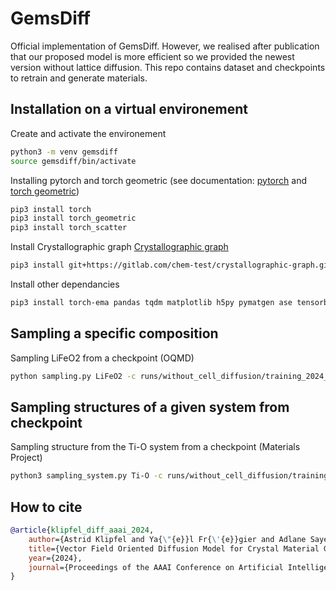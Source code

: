 # GemsDiff

Official implementation of GemsDiff. However, we realised after publication that our proposed model is more efficient so we provided the newest version without lattice diffusion. This repo contains dataset and checkpoints to retrain and generate materials.

## Installation on a virtual environement

Create and activate the environement

```bash
python3 -m venv gemsdiff
source gemsdiff/bin/activate
```

Installing pytorch and torch geometric (see documentation: [pytorch](https://pytorch.org/get-started/locally/) and [torch geometric](https://pytorch-geometric.readthedocs.io/en/latest/install/installation.html))

```bash
pip3 install torch
pip3 install torch_geometric
pip3 install torch_scatter
```

Install Crystallographic graph [Crystallographic graph](https://github.com/aklipf/mat-graph)

```bash
pip3 install git+https://gitlab.com/chem-test/crystallographic-graph.git 
```

Install other dependancies

```bash
pip3 install torch-ema pandas tqdm matplotlib h5py pymatgen ase tensorboard
```

## Sampling a specific composition

Sampling LiFeO2 from a checkpoint (OQMD)

```bash
python sampling.py LiFeO2 -c runs/without_cell_diffusion/training_2024_02_23_16_13_55_oqmd_604 -o LiFeO2.cif
```

## Sampling structures of a given system from checkpoint

Sampling structure from the Ti-O system from a checkpoint (Materials Project)

```bash
python3 sampling_system.py Ti-O -c runs/without_cell_diffusion/training_2024_02_23_01_40_14_mp_110 -o Ti-O.cif
```

## How to cite

```bibtex
@article{klipfel_diff_aaai_2024,
    author={Astrid Klipfel and Ya{\"{e}}l Fr{\'{e}}gier and Adlane Sayede and Zied Bouraoui},
    title={Vector Field Oriented Diffusion Model for Crystal Material Generation},
    year={2024},
    journal={Proceedings of the AAAI Conference on Artificial Intelligence}
}
```
